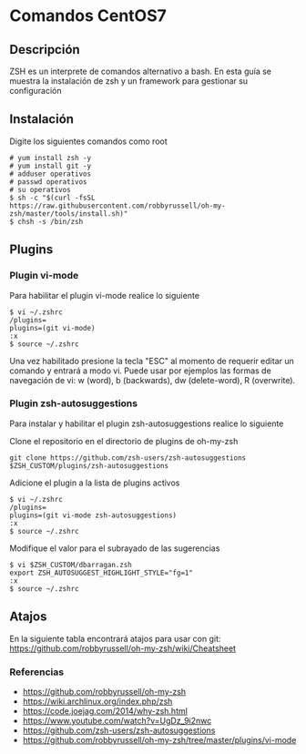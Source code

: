 # Comandos CentOS7

## Descripción
ZSH es un interprete de comandos alternativo a bash. En esta guía
se muestra la instalación de zsh y un framework para gestionar su configuración

## Instalación

Digite los siguientes comandos como root

```
# yum install zsh -y
# yum install git -y
# adduser operativos
# passwd operativos
# su operativos
$ sh -c "$(curl -fsSL https://raw.githubusercontent.com/robbyrussell/oh-my-zsh/master/tools/install.sh)"
$ chsh -s /bin/zsh
```

## Plugins 

### Plugin vi-mode

Para habilitar el plugin vi-mode realice lo siguiente
```
$ vi ~/.zshrc
/plugins=
plugins=(git vi-mode)
:x
$ source ~/.zshrc
```

Una vez habilitado presione la tecla "ESC" al momento de requerir editar un comando y entrará a modo vi.
Puede usar por ejemplos las formas de navegación de vi: w (word), b (backwards), dw (delete-word), R (overwrite).

### Plugin zsh-autosuggestions

Para instalar y habilitar el plugin zsh-autosuggestions realice lo siguiente

Clone el repositorio en el directorio de plugins de oh-my-zsh
```
git clone https://github.com/zsh-users/zsh-autosuggestions $ZSH_CUSTOM/plugins/zsh-autosuggestions
```

Adicione el plugin a la lista de plugins activos
```
$ vi ~/.zshrc
/plugins=
plugins=(git vi-mode zsh-autosuggestions)
:x
$ source ~/.zshrc
```

Modifique el valor para el subrayado de las sugerencias
```
$ vi $ZSH_CUSTOM/dbarragan.zsh
export ZSH_AUTOSUGGEST_HIGHLIGHT_STYLE="fg=1"
:x
$ source ~/.zshrc
```

## Atajos

En la siguiente tabla encontrará atajos para usar con git:
https://github.com/robbyrussell/oh-my-zsh/wiki/Cheatsheet

### Referencias
* https://github.com/robbyrussell/oh-my-zsh
* https://wiki.archlinux.org/index.php/zsh
* https://code.joejag.com/2014/why-zsh.html
* https://www.youtube.com/watch?v=UgDz_9i2nwc
* https://github.com/zsh-users/zsh-autosuggestions
* https://github.com/robbyrussell/oh-my-zsh/tree/master/plugins/vi-mode
